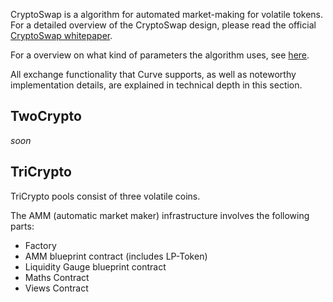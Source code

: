 CryptoSwap is a algorithm for automated market-making for volatile tokens. For a detailed overview of the CryptoSwap design, please read the official [CryptoSwap whitepaper](https://docs.curve.fi/references/whitepapers/cryptoswap/).

For a overview on what kind of parameters the algorithm uses, see [here](../cryptoswap_exchange/pools/overview.md).

All exchange functionality that Curve supports, as well as noteworthy implementation details, are explained in technical depth in this section. 
 

## **TwoCrypto**
*soon*

## **TriCrypto**

TriCrypto pools consist of three volatile coins.

The AMM (automatic market maker) infrastructure involves the following parts:

- Factory
- AMM blueprint contract (includes LP-Token)
- Liquidity Gauge blueprint contract
- Maths Contract
- Views Contract
